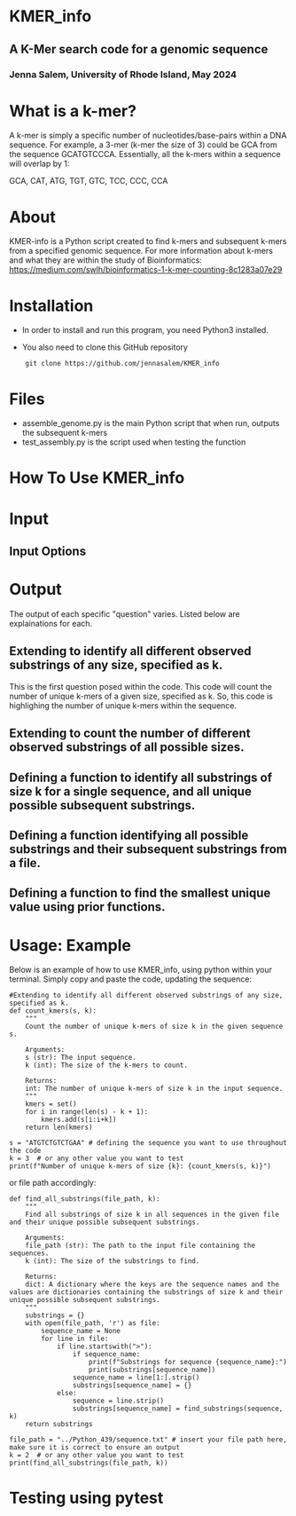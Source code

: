 # KMER_info
## A K-Mer search code for a genomic sequence
### Jenna Salem, University of Rhode Island, May 2024

# What is a k-mer?
A k-mer is simply a specific number of nucleotides/base-pairs within a DNA sequence. For example, a 3-mer (k-mer the size of 3) could be GCA from the sequence GCATGTCCCA. Essentially, all the k-mers within a sequence will overlap by 1:

GCA, CAT, ATG, TGT, GTC, TCC, CCC, CCA

# About
KMER-info is a Python script created to find k-mers and subsequent k-mers from a specified genomic sequence. 
For more information about k-mers and what they are within the study of Bioinformatics:
  https://medium.com/swlh/bioinformatics-1-k-mer-counting-8c1283a07e29

# Installation
- In order to install and run this program, you need Python3 installed. 

- You also need to clone this GitHub repository
```
    git clone https://github.com/jennasalem/KMER_info
```

# Files
- assemble_genome.py is the main Python script that when run, outputs the subsequent k-mers
- test_assembly.py is the script used when testing the function

# How To Use KMER_info

# Input
## Input Options

# Output
The output of each specific "question" varies. Listed below are explainations for each.

## Extending to identify all different observed substrings of any size, specified as k.
This is the first question posed within the code. This code will count the number of unique k-mers of a given size, specified as k. So, this code is highlighing the number of unique k-mers within the sequence. 
## Extending to count the number of different observed substrings of all possible sizes.

## Defining a function to identify all substrings of size k for a single sequence, and all unique possible subsequent substrings.

## Defining a function identifying all possible substrings and their subsequent substrings from a file.

## Defining a function to find the smallest unique value using prior functions.

# Usage: Example
Below is an example of how to use KMER_info, using python within your terminal.
Simply copy and paste the code, updating the sequence:

```
#Extending to identify all different observed substrings of any size, specified as k.
def count_kmers(s, k):
    """
    Count the number of unique k-mers of size k in the given sequence s.

    Arguments:
    s (str): The input sequence.
    k (int): The size of the k-mers to count.

    Returns:
    int: The number of unique k-mers of size k in the input sequence.
    """
    kmers = set()
    for i in range(len(s) - k + 1):
        kmers.add(s[i:i+k])
    return len(kmers)

s = "ATGTCTGTCTGAA" # defining the sequence you want to use throughout the code
k = 3  # or any other value you want to test
print(f"Number of unique k-mers of size {k}: {count_kmers(s, k)}")
```

or file path accordingly:

```
def find_all_substrings(file_path, k):
    """
    Find all substrings of size k in all sequences in the given file and their unique possible subsequent substrings.

    Arguments:
    file_path (str): The path to the input file containing the sequences.
    k (int): The size of the substrings to find.

    Returns:
    dict: A dictionary where the keys are the sequence names and the values are dictionaries containing the substrings of size k and their unique possible subsequent substrings.
    """
    substrings = {}
    with open(file_path, 'r') as file:
        sequence_name = None
        for line in file:
            if line.startswith(">"):
                if sequence_name:
                    print(f"Substrings for sequence {sequence_name}:")
                    print(substrings[sequence_name])
                sequence_name = line[1:].strip()
                substrings[sequence_name] = {}
            else:
                sequence = line.strip()
                substrings[sequence_name] = find_substrings(sequence, k)
    return substrings

file_path = "../Python_439/sequence.txt" # insert your file path here, make sure it is correct to ensure an output
k = 2  # or any other value you want to test
print(find_all_substrings(file_path, k))
```

# Testing using pytest
